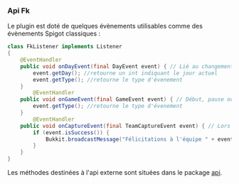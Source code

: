 ### Api Fk
Le plugin est doté de quelques évènements utilisables comme des évènements Spigot classiques :

```java
class FkListener implements Listener
{
	@EventHandler
	public void onDayEvent(final DayEvent event) { // Lié au changement de jour
		event.getDay(); //retourne un int indiquant le jour actuel
		event.getType(); //retourne le type d'évenement
	}
        @EventHandler
	public void onGameEvent(final GameEvent event) { // Début, pause ou reprise d'une partie
		event.getType(); //retourne le type d'évenement
	}
        @EventHandler
	public void onCaptureEvent(final TeamCaptureEvent event) { // Lors d'une capture de salle des coffres
		if (event.isSuccess()) {
		    Bukkit.broadcastMessage("Félicitations à l'équipe " + event.getAssailantsTeam().toString() + ChatColor.RESET + " !");
		}
	}
}
```

Les méthodes destinées à l'api externe sont situées dans le package [api](../../src/fr/devsylone/fkpi/api).
